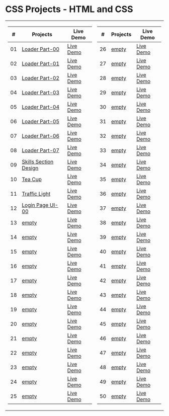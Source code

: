  <!-- # 50 Projects in 50 Days - HTML/CSS and JavaScript -->
 # CSS Projects - HTML and CSS

<!-- This is the main repository for all of the projects in the course.

-   [Course Link](https://www.com/50-Projects-In-50-Days) -->

<table>
<tr>
<td>


|  #  | Projects | Live Demo |
| :-: | --------------------------------------------------------------------------------------------------------------------------- | --------------------------------------------------------------------------------- |
| 01  | [Loader Part-00](https://github.com/Rajat0063/CSS-Projects/tree/main/Loaders/Part-00)                             | [Live Demo](https://css-loaders-part00-yr.netlify.app/)               |
| 02  | [Loader Part-01](https://github.com/Rajat0063/CSS-Projects/tree/main/Loaders/Part-01)                               | [Live Demo](https://css-loaders-part01-yr.netlify.app/)                |
| 03  | [Loader Part-02](https://github.com/Rajat0063/CSS-Projects/tree/main/Loaders/Part-02)                       | [Live Demo](https://css-loaders-part02-yr.netlify.app/) |
| 04  | [Loader Part-03](https://github.com/Rajat0063/CSS-Projects/tree/main/Loaders/Part-03)                          | [Live Demo](https://css-loaders-part03-yr.netlify.app/)          |
| 05  | [Loader Part-04](https://github.com/Rajat0063/CSS-Projects/tree/main/Loaders/Part-04)                               | [Live Demo](https://css-loaders-part04-yr.netlify.app/)                |
| 06  | [Loader Part-05](https://github.com/Rajat0063/CSS-Projects/tree/main/Loaders/Part-05)                           | [Live Demo](https://css-loaders-part05-yr.netlify.app/)              |
| 07  | [Loader Part-06](https://github.com/Rajat0063/CSS-Projects/tree/main/Loaders/Part-06)                       | [Live Demo](https://css-loaders-part06-yr.netlify.app/)            |
| 08  | [Loader Part-07](https://github.com/Rajat0063/CSS-Projects/tree/main/Loaders/Part-07)                                         | [Live Demo](https://css-loaders-part07-yr.netlify.app/)                     |
| 09  | [Skills Section Design](https://github.com/Rajat0063/CSS-Projects/tree/main/Skills%20Section%20Design)                                     | [Live Demo](https://css-skills-section-design-yr.netlify.app/)                   |
| 10  | [Tea Cup](https://github.com/Rajat0063/CSS-Projects/tree/main/Tea%20Cup)                                         | [Live Demo](https://css-tea-cup-yr.netlify.app/)                     |
| 11  | [Traffic Light](https://github.com/Rajat0063/CSS-Projects/tree/main/Traffic%20Light)                               | [Live Demo](https://css-traffic-light-yr.netlify.app/)                |
| 12  | [Login Page UI-00]()                                   | [Live Demo](https://css-login-ui-00.netlify.app/)                  |
| 13  | [empty]()                   | [Live Demo]()          |
| 14  | [empty]()                     | [Live Demo]()           |
| 15  | [empty]()                   | [Live Demo]()          |
| 16  | [empty]()                                     | [Live Demo]()                   |
| 17  | [empty]()                                         | [Live Demo]()                     |
| 18  | [empty]()                         | [Live Demo]()             |
| 19  | [empty]()                                     | [Live Demo]()                   |
| 20  | [empty]()                   | [Live Demo]()          |
| 21  | [empty]()                                     | [Live Demo]()                   |
| 22  | [empty]()                                     | [Live Demo]()                   |
| 23  | [empty]()                               | [Live Demo]()                |
| 24  | [empty]()                     | [Live Demo]()           |
| 25  | [empty]()                                 | [Live Demo]()                 |

<!-- **NOTE ON PULL REQUESTS**: All of these projects are part of the course. While I do appreciate people trying to make some things prettier or adding new features, we are only accepting pull requests and looking at issues for bug fixes so that the code stays inline with the course. -->

</td>
<td>

|  #  | Projects | Live Demo |
| :-: | --------------------------------------------------------------------------------------------------------------------------- | --------------------------------------------------------------------------------- |
| 26  | [empty]()               | [Live Demo]()        |
| 27  | [empty]()                       | [Live Demo]()            |
| 28  | [empty]()                             | [Live Demo]()               |
| 29  | [empty]()                       | [Live Demo]()            |
| 30  | [empty]()                           | [Live Demo]()              |
| 31  | [empty]()                       | [Live Demo]()            |
| 32  | [empty]()                             | [Live Demo]()               |
| 33  | [empty]()                                         | [Live Demo]()                     |
| 34  | [empty]()                       | [Live Demo]()            |
| 35  | [empty]()                               | [Live Demo]()                |
| 36  | [empty]()                                       | [Live Demo]()                    |
| 37  | [empty]()                                             | [Live Demo]()                       |
| 38  | [empty]()                 | [Live Demo]()         |
| 39  | [empty]()   | [Live Demo]()  |
| 40  | [empty]()                     | [Live Demo]()           |
| 41  | [empty]()                         | [Live Demo]()             |
| 42  | [empty]()                           | [Live Demo]()              |
| 43  | [empty]()                       | [Live Demo]()            |
| 44  | [empty]()                     | [Live Demo]()           |
| 45  | [empty]()         | [Live Demo]()     |
| 46  | [empty]()                                           | [Live Demo]()                      |
| 47  | [empty]()           | [Live Demo]()      |
| 48  | [empty]()                         | [Live Demo]()             |
| 49  | [empty]()                                         | [Live Demo]()                     |
| 50  | [empty]()                         | [Live Demo]()             |

</td>
</tr>
</table>